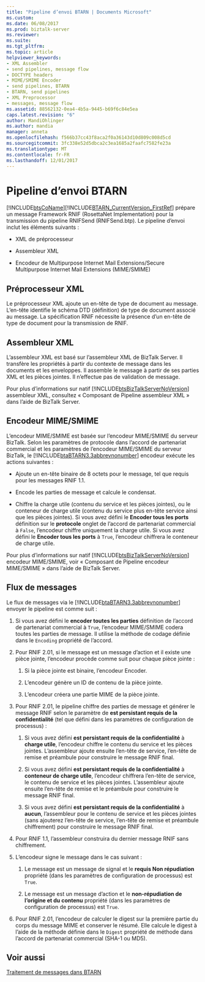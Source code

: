 ```yaml
---
title: "Pipeline d’envoi BTARN | Documents Microsoft"
ms.custom: 
ms.date: 06/08/2017
ms.prod: biztalk-server
ms.reviewer: 
ms.suite: 
ms.tgt_pltfrm: 
ms.topic: article
helpviewer_keywords:
- XML Assembler
- send pipelines, message flow
- DOCTYPE headers
- MIME/SMIME Encoder
- send pipelines, BTARN
- BTARN, send pipelines
- XML Preprocessor
- messages, message flow
ms.assetid: 88562132-0ea4-4b5a-9445-b69f6c84e5ea
caps.latest.revision: "6"
author: MandiOhlinger
ms.author: mandia
manager: anneta
ms.openlocfilehash: f566b37cc43f8aca2f0a36143d10d809c008d5cd
ms.sourcegitcommit: 3fc338e52d5dbca2c3ea1685a2faafc7582fe23a
ms.translationtype: MT
ms.contentlocale: fr-FR
ms.lasthandoff: 12/01/2017
---
```

# <a name="btarn-send-pipeline"></a>Pipeline d’envoi BTARN
[!INCLUDE[btsCoName](../../includes/btsconame-md.md)][!INCLUDE[BTARN_CurrentVersion_FirstRef](../../includes/btarn-currentversion-firstref-md.md)] prépare un message Framework RNIF (RosettaNet Implementation) pour la transmission du pipeline RNIFSend (RNIFSend.btp). Le pipeline d’envoi inclut les éléments suivants :  
  
-   XML de préprocesseur  
  
-   Assembleur XML  
  
-   Encodeur de Multipurpose Internet Mail Extensions/Secure Multipurpose Internet Mail Extensions (MIME/SMIME)  
  
## <a name="xml-preprocessor"></a>Préprocesseur XML  
 Le préprocesseur XML ajoute un en-tête de type de document au message. L’en-tête identifie le schéma DTD (définition) de type de document associé au message. La spécification RNIF nécessite la présence d’un en-tête de type de document pour la transmission de RNIF.  
  
## <a name="xml-assembler"></a>Assembleur XML  
 L’assembleur XML est basé sur l’assembleur XML de BizTalk Server. Il transfère les propriétés à partir du contexte de message dans les documents et les enveloppes. Il assemble le message à partir de ses parties XML et les pièces jointes. Il n’effectue pas de validation de message.  
  
 Pour plus d’informations sur natif [!INCLUDE[btsBizTalkServerNoVersion](../../includes/btsbiztalkservernoversion-md.md)] assembleur XML, consultez « Composant de Pipeline assembleur XML » dans l’aide de BizTalk Server.  
  
## <a name="mimesmime-encoder"></a>Encodeur MIME/SMIME  
 L’encodeur MIME/SMIME est basée sur l’encodeur MIME/SMIME du serveur BizTalk. Selon les paramètres de protocole dans l’accord de partenariat commercial et les paramètres de l’encodeur MIME/SMIME du serveur BizTalk, le [!INCLUDE[btaBTARN3.3abbrevnonumber](../../includes/btabtarn3-3abbrevnonumber-md.md)] encodeur exécute les actions suivantes :  
  
-   Ajoute un en-tête binaire de 8 octets pour le message, tel que requis pour les messages RNIF 1.1.  
  
-   Encode les parties de message et calcule le condensat.  
  
-   Chiffre la charge utile (contenu du service et les pièces jointes), ou le conteneur de charge utile (contenu du service plus en-tête service ainsi que les pièces jointes). Si vous avez défini le **Encoder tous les ports** définition sur le **protocole** onglet de l’accord de partenariat commercial à `False`, l’encodeur chiffre uniquement la charge utile. Si vous avez défini le **Encoder tous les ports** à `True`, l’encodeur chiffrera le conteneur de charge utile.  
  
 Pour plus d’informations sur natif [!INCLUDE[btsBizTalkServerNoVersion](../../includes/btsbiztalkservernoversion-md.md)] encodeur MIME/SMIME, voir « Composant de Pipeline encodeur MIME/SMIME » dans l’aide de BizTalk Server.  
  
## <a name="message-flow"></a>Flux de messages  
 Le flux de messages via le [!INCLUDE[btaBTARN3.3abbrevnonumber](../../includes/btabtarn3-3abbrevnonumber-md.md)] envoyer le pipeline est comme suit :  
  
1.  Si vous avez défini le **encoder toutes les parties** définition de l’accord de partenariat commercial à `True`, l’encodeur MIME/SMIME codera toutes les parties de message. Il utilise la méthode de codage définie dans le `Encoding` propriété de l’accord.  
  
2.  Pour RNIF 2.01, si le message est un message d’action et il existe une pièce jointe, l’encodeur procède comme suit pour chaque pièce jointe :  
  
    1.  Si la pièce jointe est binaire, l’encodeur Encoder.  
  
    2.  L’encodeur génère un ID de contenu de la pièce jointe.  
  
    3.  L’encodeur créera une partie MIME de la pièce jointe.  
  
3.  Pour RNIF 2.01, le pipeline chiffre des parties de message et générer le message RNIF selon le paramètre de **est persistant requis de la confidentialité** (tel que défini dans les paramètres de configuration de processus) :  
  
    1.  Si vous avez défini **est persistant requis de la confidentialité** à **charge utile**, l’encodeur chiffre le contenu du service et les pièces jointes. L’assembleur ajoute ensuite l’en-tête de service, l’en-tête de remise et préambule pour construire le message RNIF final.  
  
    2.  Si vous avez défini **est persistant requis de la confidentialité** à **conteneur de charge utile**, l’encodeur chiffrera l’en-tête de service, le contenu de service et les pièces jointes. L’assembleur ajoute ensuite l’en-tête de remise et le préambule pour construire le message RNIF final.  
  
    3.  Si vous avez défini **est persistant requis de la confidentialité** à **aucun**, l’assembleur pour le contenu de service et les pièces jointes (sans ajouterez l’en-tête de service, l’en-tête de remise et préambule chiffrement) pour construire le message RNIF final.  
  
4.  Pour RNIF 1.1, l’assembleur construira du dernier message RNIF sans chiffrement.  
  
5.  L’encodeur signe le message dans le cas suivant :  
  
    1.  Le message est un message de signal et le **requis Non répudiation** propriété (dans les paramètres de configuration de processus) est `True`.  
  
    2.  Le message est un message d’action et le **non-répudiation de l’origine et du contenu** propriété (dans les paramètres de configuration de processus) est `True`.  
  
6.  Pour RNIF 2.01, l’encodeur de calculer le digest sur la première partie du corps du message MIME et conserver le résumé. Elle calcule le digest à l’aide de la méthode définie dans le `Digest` propriété de méthode dans l’accord de partenariat commercial (SHA-1 ou MD5).  
  
## <a name="see-also"></a>Voir aussi  
 [Traitement de messages dans BTARN](../../adapters-and-accelerators/accelerator-rosettanet/message-processing-in-btarn.md)
